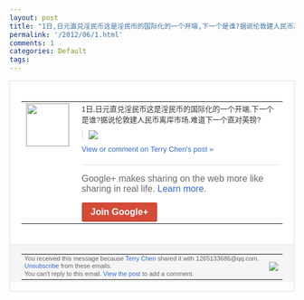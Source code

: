 ```yaml
---
layout: post
title: "1日,日元直兑淫民币这是淫民币的国际化的一个开端,下一个是谁?据说伦敦建人民币离岸..."
permalink: '/2012/06/1.html'
comments: 1
categories: Default
tags: 
---
```

<div style="border:solid 1px #dfdfdf;color:#686868;font:13px Arial"><div style="background-color:#fff;padding:20px;"><table cellpadding="0" cellspacing="0"><tr><td style="padding-right:15px;vertical-align:top"><a href="https://plus.google.com/_/notifications/ngemlink?&amp;emid=COD8m8_EsbACFYmA3AodCX4AAA&amp;path=%2F108643996575278738906&amp;dt=1338708186302"><img height="75" src="https://lh3.googleusercontent.com/-KKRGTyJ5Bl0/AAAAAAAAAAI/AAAAAAAAEEY/jllxqER5dCk/s75-c-k-a/photo.jpg" style="border:solid 1px #cccccc;" width="75"/></a></td><td style="width:578px;color:#333;font:13px Arial;vertical-align:top;"><div style="padding-bottom:10px">1日,日元直兑淫民币这是淫民币的国际化的<wbr/>一个开端,下一个是谁?据说伦敦建人民币离<wbr/>岸市场,难道下一个直对英镑?</div><div style="margin-bottom:10px;padding-left:10px; border-left:2px solid #EAEAEA"><span style="margin-right:5px"><a href="https://plus.google.com/_/notifications/ngemlink?&amp;emid=COD8m8_EsbACFYmA3AodCX4AAA&amp;path=%2F108643996575278738906%2Fposts%2F6aNL6HbmJDZ%3Fgpinv%3DAMIXal_dFKvE2Q3En4p1-b1-5ZgB4Ixu18rn17pKmthHHi_6W3R0MQ2YoQqSW5p7Cb5qtneDRzAvbOhAP8A98poT-IRPDxrosZN2qjW4qSAJYuokH4kP7DE&amp;dt=1338708186302" style="zSoyz;"><img border="0" src="https://lh4.googleusercontent.com/-Yy6tGYN-fzU/T8sQgCN424I/AAAAAAAAJSc/4XoXFhpWL5k/w160/QQ%25E6%258B%25BC%25E9%259F%25B3%25E6%2588%25AA%25E5%259B%25BE%25E6%259C%25AA%25E5%2591%25BD%25E5%2590%258D.png" style="max-height:200px;max-width:275px"/></a></span></div><a href="https://plus.google.com/_/notifications/ngemlink?&amp;emid=COD8m8_EsbACFYmA3AodCX4AAA&amp;path=%2F108643996575278738906%2Fposts%2F6aNL6HbmJDZ%3Fgpinv%3DAMIXal_dFKvE2Q3En4p1-b1-5ZgB4Ixu18rn17pKmthHHi_6W3R0MQ2YoQqSW5p7Cb5qtneDRzAvbOhAP8A98poT-IRPDxrosZN2qjW4qSAJYuokH4kP7DE&amp;dt=1338708186302" style="color:#3366CC;text-decoration:none;">View or comment on Terry Chen's post »</a><div style="margin-top:20px;border-top:solid 1px #dfdfdf"><div style="padding:15px 0;color:#686868;font:16px Arial;">Google+ makes sharing on the web more like sharing in real life. <a href="http://www.google.com/+/learnmore/" style="color:#3366CC;text-decoration:none;">Learn more</a>.</div><a href="https://plus.google.com/_/notifications/ngemlink?&amp;emid=COD8m8_EsbACFYmA3AodCX4AAA&amp;path=%2F%3Fgpinv%3DAMIXal_dFKvE2Q3En4p1-b1-5ZgB4Ixu18rn17pKmthHHi_6W3R0MQ2YoQqSW5p7Cb5qtneDRzAvbOhAP8A98poT-IRPDxrosZN2qjW4qSAJYuokH4kP7DE&amp;dt=1338708186302" style="display:inline-block;padding:7px 15px;background-color:#d44b38; color:#fff;font-size:16px; font-weight:bold;border-radius:2px;border:solid 1px #c43b28; white-space:nowrap;text-decoration:none">Join Google+</a></div></td></tr></table></div><div style="border-top:solid 1px #dfdfdf;padding:0 20px; background-color:#f5f5f5"><table cellpadding="0" cellspacing="0" style="height:50px"><tbody><tr><td style="vertical-align:middle;width:100%; color:#636363;font:11px Arial; line-height:120%">You received this message because <a href="https://plus.google.com/_/notifications/ngemlink?&amp;emid=COD8m8_EsbACFYmA3AodCX4AAA&amp;path=%2F108643996575278738906%3Fgpinv%3DAMIXal_dFKvE2Q3En4p1-b1-5ZgB4Ixu18rn17pKmthHHi_6W3R0MQ2YoQqSW5p7Cb5qtneDRzAvbOhAP8A98poT-IRPDxrosZN2qjW4qSAJYuokH4kP7DE&amp;dt=1338708186302" style="color:#3366CC;text-decoration:none;">Terry Chen</a> shared it with 1265133686@qq.com. <a href="https://plus.google.com/_/notifications/ngemlink?&amp;emid=COD8m8_EsbACFYmA3AodCX4AAA&amp;path=%2F_%2Fnonplus%2Femailsettings%3Fgpinv%3DAMIXal_dFKvE2Q3En4p1-b1-5ZgB4Ixu18rn17pKmthHHi_6W3R0MQ2YoQqSW5p7Cb5qtneDRzAvbOhAP8A98poT-IRPDxrosZN2qjW4qSAJYuokH4kP7DE%26est%3DADH5u8VPMJTXUKM3ZFM7GEQnSKiFxVbeRe-pob5VoxrjExbDkjK4wDcFp8d3bzV2bBxSLTg99UXT1EJbnSm2ylQbXLZDMsxKmU6MPpvd39acEf_2K9FuUqESF4lkdsVX_4J4QKksDrtS&amp;dt=1338708186302" style="color:#3366CC;text-decoration:none;">Unsubscribe</a> from these emails.<br/>You can't reply to this email. <a href="https://plus.google.com/_/notifications/ngemlink?&amp;emid=COD8m8_EsbACFYmA3AodCX4AAA&amp;path=%2F108643996575278738906%2Fposts%2F6aNL6HbmJDZ%3Fgpinv%3DAMIXal_dFKvE2Q3En4p1-b1-5ZgB4Ixu18rn17pKmthHHi_6W3R0MQ2YoQqSW5p7Cb5qtneDRzAvbOhAP8A98poT-IRPDxrosZN2qjW4qSAJYuokH4kP7DE&amp;dt=1338708186302" style="color:#3366CC;text-decoration:none;">View the post</a> to add a comment.<br/></td><td><img src="https://ssl.gstatic.com/s2/oz/images/notifications/logo/google-plus-6617a72bb36cc548861652780c9e6ff1.png"/></td></tr></tbody></table></div></div>